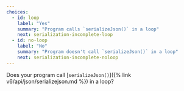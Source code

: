 ```yaml
---
choices:
  - id: loop
    label: "Yes"
    summary: "Program calls `serializeJson()` in a loop"
    next: serialization-incomplete-loop
  - id: no-loop
    label: "No"
    summary: "Program doesn't call `serializeJson()` in a loop"
    next: serialization-incomplete-noloop
---
```


Does your program call [`serializeJson()`]({% link v6/api/json/serializejson.md %}) in a loop?
